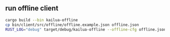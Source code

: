 ## run offline client

```bash
cargo build --bin kailua-offline
cp bin/client/src/offline/offline.example.json offline.json
RUST_LOG="debug" target/debug/kailua-offline --offline-cfg offline.json
```